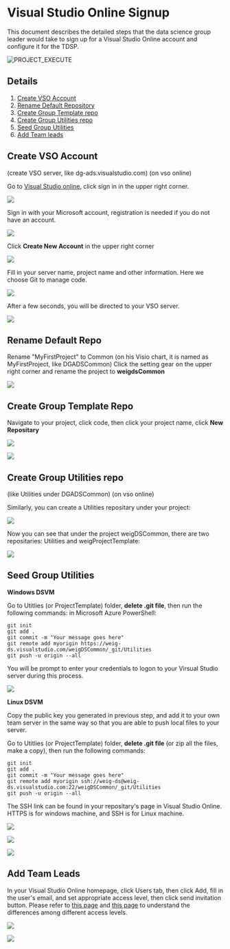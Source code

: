 # Visual Studio Online Signup

This document describes the detailed steps that the data science group leader would take to sign up for a Visual Studio Online account and configure it for the TDSP.

![PROJECT_EXECUTE](media/VSO_Setup.png)

## Details
1. [Create VSO Account](#create-vso-account)
2. [Rename Default Repository](#rename-default-repo)
3. [Create Group Template repo](#create-group-template-repo)
4. [Create Group Utilities repo](#create-group-utilities-repo)
5. [Seed Group Utilities](#seed-group-utilities)
6. [Add Team leads](#add-team-leads)

## Create VSO Account
(create VSO server, like dg-ads.visualstudio.com) (on vso online)

Go to [Visual Studio online](https://www.visualstudio.com/), click sign in in the upper right corner.

![](media/login.PNG)

Sign in with your Microsoft account, registration is needed if you do not have an account.

![](media/signin.PNG)

Click **Create New Account** in the upper right corner

![](media/create_account.PNG)

Fill in your server name, project name and other information. Here we choose Git to manage code. 

![](media/account_info_old.PNG)

After a few seconds, you will be directed to your VSO server.

![](media/server_created_2.PNG)

## Rename Default Repo
Rename "MyFirstProject" to <Group>Common (on his Visio chart, it is named as MyFirstProject, like DGADSCommon)
Click the setting gear on the upper right corner and rename the project to **weigdsCommon**

![](media/rename_project_name_2.PNG)

## Create Group Template Repo
Navigate to your project, click code, then click your project name, click **New Repositary** 

![](media/add_repo.PNG)

![](media/add_project_template.PNG)


## Create Group Utilities repo
(like Utilities under DGADSCommon) (on vso online)

Similarly, you can create a Utilities repositary under your project: 


![](media/add_utilities.PNG)


Now you can see that under the project weigDSCommon, there are two repositaries: Utilities and weigProjectTemplate: 

![](media/two_repo_created.PNG)

## Seed Group Utilities

**Windows DSVM**

Go to Utitlies (or ProjectTemplate) folder, **delete .git file**, then run the following commands: in Microsoft Azure PowerShell: 

	git init
	git add .
	git commit -m "Your message goes here"
	git remote add myorigin https://weig-ds.visualstudio.com/weigDSCommon/_git/Utilities
	git push -u origin --all

You will be prompt to enter your credentials to logon to your Virsual Studio server during this process.

![](media/win_push_to_server.PNG)

**Linux DSVM**

Copy the public key you generated in previous step, and add it to your own team server in the same way so that you are able to push local files to your server.

Go to Utitlies (or ProjectTemplate) folder, **delete .git file** (or zip all the files, make a copy), then run the following commands:

	git init
	git add .
	git commit -m "Your message goes here"
	git remote add myorigin ssh://weig-ds@weig-ds.visualstudio.com:22/weigDSCommon/_git/Utilities
	git push -u origin --all

The SSH link can be found in your repositary's page in Visual Studio Online. HTTPS is for windows machine, and SSH is for Linux machine. 

![](media/get_ssh_link.PNG)

![](media/linux_push_to_server_init.PNG)

![](media/linux_push_to_server.PNG)

## Add Team Leads

In your Visual Studio Online homepage, click Users tab, then click Add, fill in the user's email, and set appropriate access level, then click send invitation button. Please refer to [this page](https://www.visualstudio.com/docs/work/connect/work-as-a-stakeholder) and [this page](https://www.visualstudio.com/products/visual-studio-team-services-feature-matrix-vs) to understand the differences among different access levels.

![](media/click_user_tab.PNG)

![](media/set_user_access.PNG)
